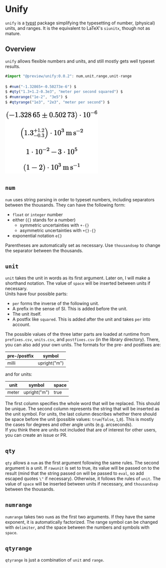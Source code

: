 # Unify
`unify` is a [typst](https://github.com/typst/typst) package simplifying the typesetting of number, (physical) units, and ranges. It is the equivalent to LaTeX's `siunitx`, though not as mature.


## Overview
`unify` allows flexible numbers and units, and still mostly gets well typeset results.
```ts
#import "@preview/unify:0.0.2": num,unit,range,unit-range

$ #num("-1.32865+-0.50273e-6") $
$ #qty("1.3+1.2-0.3e3", "meter per second squared") $
$ #numrange("1e-2", "3e5") $
$ #qtyrange("1e3", "2e3", "meter per second") $
```
<img src="examples/overview.jpg" width="300">


## `num`
`num` uses string parsing in order to typeset numbers, including separators between the thousands. They can have the following form:
- `float` or `integer` number
- either (`{}` stands for a number)
    - symmetric uncertainties with `+-{}`
    - asymmetric uncertainties with `+{}-{}`
- exponential notation `e{}`

Parentheses are automatically set as necessary. Use `thousandsep` to change the separator between the thousands.


## `unit`
`unit` takes the unit in words as its first argument. Later on, I will make a shorthand notation. The value of `space` will be inserted between units if necessary.  
Units have four possible parts:
- `per` forms the inverse of the following unit.
- A prefix in the sense of SI. This is added before the unit.
- The unit itself.
- A postfix like `squared`. This is added after the unit and takes `per` into account.

The possible values of the three latter parts are loaded at runtime from `prefixes.csv`, `units.csv`, and `postfixes.csv` (in the library directory). There, you can also add your own units. The formats for the pre- and postfixes are:

| pre-/postfix | symbol       |
| ------------ | ------------ |
| milli        | upright("m") |

and for units:

| unit  | symbol       | space |
| ----- | ------------ | ----- |
| meter | upright("m") | true  |

The first column specifies the whole word that will be replaced. This should be unique. The second column represents the string that will be inserted as the unit symbol. For units, the last column describes whether there should be space before the unit (possible values: `true`/`false`, `1`,`0`). This is mostly the cases for degrees and other angle units (e.g. arcseconds).  
If you think there are units not included that are of interest for other users, you can create an issue or PR.


## `qty`
`qty` allows a `num` as the first argument following the same rules. The second argument is a unit. If `rawunit` is set to true, its value will be passed on to the result (mind that the string passed on will be passed to `eval`, so add escaped quotes `\"` if necessary). Otherwise, it follows the rules of `unit`. The value of `space` will be inserted between units if necessary, and `thousandsep` between the thousands.  


## `numrange`
`numrange` takes two `num`s as the first two arguments. If they have the same exponent, it is automatically factorized. The range symbol can be changed with `delimiter`, and the space between the numbers and symbols with `space`.


## `qtyrange`
`qtyrange` is just a combination of `unit` and `range`.